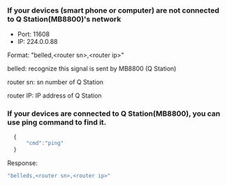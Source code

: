 ### If your devices (smart phone or computer) are not connected to Q Station(MB8800)'s network

- Port: 11608
- IP: 224.0.0.88

Format: "belled,\<router sn\>,\<router ip\>"

belled: recognize this signal is sent by MB8800 (Q Station)

router sn: sn number of Q Station

router IP: IP address of Q Station

### If your devices are connected to Q Station(MB8800), you can use ping command to find it.
```js
  {
      "cmd":"ping"
  }
  ```
  Response:
  ```js
  "belleds,<router sn>,<router ip>"
```
